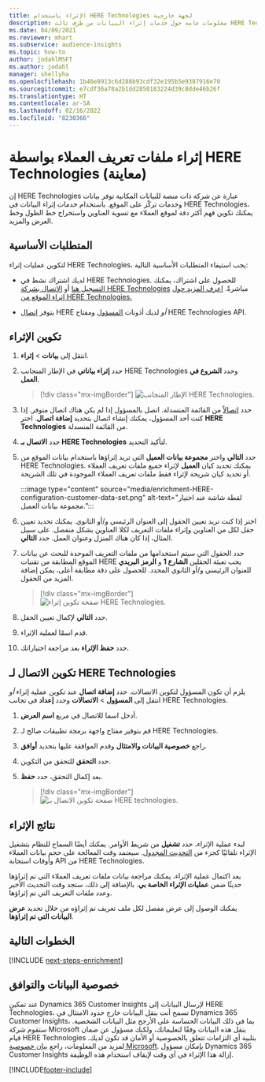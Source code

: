 ```yaml
---
title: الإثراء باستخدام HERE Technologies لجهة خارجية
description: معلومات عامة حول خدمات إثراء البيانات من طرف ثالث HERE Technologies.
ms.date: 04/09/2021
ms.reviewer: mhart
ms.subservice: audience-insights
ms.topic: how-to
author: jodahlMSFT
ms.author: jodahl
manager: shellyha
ms.openlocfilehash: 1b46e8913c6d288b93cdf32e195b5e9387916e70
ms.sourcegitcommit: e7cdf36a78a2b1dd2850183224d39c8dde46b26f
ms.translationtype: HT
ms.contentlocale: ar-SA
ms.lasthandoff: 02/16/2022
ms.locfileid: "8230366"
---
```

# <a name="enrichment-of-customer-profiles-with-here-technologies-preview"></a>إثراء ملفات تعريف العملاء بواسطة HERE Technologies (معاينة)

إن HERE Technologies عبارة عن شركة ذات منصة للبيانات المكانية توفر بيانات وخدمات تركّز على الموقع. باستخدام خدمات إثراء البيانات في HERE Technologies، يمكنك تكوين فهم أكثر دفة لموقع العملاء مع تسوية العناوين واستخراج خط الطول وخط العرض والمزيد.

## <a name="prerequisites"></a>المتطلبات الأساسية

لتكوين عمليات إثراء HERE Technologies، يجب استيفاء المتطلبات الأساسية التالية:

- لديك اشتراك نشط في HERE Technologies. للحصول على اشتراك، يمكنك [التسجيل هنا](https://developer.here.com/sign-up?utm_medium=referral&utm_source=Microsoft-Dynamics-CI&create=Freemium-Basic) أو [الاتصال بشركة HERE Technologies](https://developer.here.com/help?utm_medium=referral&utm_source=Microsoft-Dynamics-CI#how-can-we-help-you) مباشرةً. [اعرف المزيد حول إثراء الموقع من HERE Technologies.](https://developer.here.com/location-enrichment?cid=Dev-MicrosoftDynamics-DB-0-Dev-&utm_source=MicrosoftDynamics&utm_medium=referral&utm_campaign=Online_Dev_ReferralMicrosoft)

- يتوفر [اتصال](connections.md) HERE *أو* لديك أذونات [المسؤول](permissions.md#administrator) ومفتاح HERE Technologies API.

## <a name="configure-the-enrichment"></a>تكوين الإثراء

1. انتقل إلى **بيانات** > **إثراء**. 

1. حدد **إثراء بياناتي** في الإطار المتجانب HERE Technologies وحدد **الشروع في العمل**.

   > [!div class="mx-imgBorder"]
   > ![الإطار المتجانب HERE Technologies.](media/HERE-tile.png "الإطار المتجانب HERE Technologies")

1. حدد [اتصالاً](connections.md) من القائمة المنسدلة. اتصل بالمسؤول إذا لم يكن هناك اتصال متوفر. إذا كنت أحد المسؤول، يمكنك إنشاء اتصال بتحديد **إضافة اتصال**. اختر **HERE Technologies** من القائمة المنسدلة. 

1. حدد **الاتصال بـ HERE Technologies** لتأكيد التحديد.

1.  حدد **التالي** واختر **مجموعة بيانات العميل** التي تريد إثراؤها باستخدام بيانات الموقع من HERE Technologies. يمكنك تحديد كيان **العميل** لإثراء جميع ملفات تعريف العملاء أو تحديد كيان شريحة لإثراء فقط ملفات تعريف العملاء الموجودة في تلك الشريحة.

    :::image type="content" source="media/enrichment-HERE-configuration-customer-data-set.png" alt-text="لقطة شاشة عند اختيار مجموعة بيانات العميل.":::

1. اختر إذا كنت تريد تعيين الحقول إلى العنوان الرئيسي و/أو الثانوي. يمكنك تحديد تعيين حقل لكل من العناوين وإثراء ملفات التعريف لكلا العناوين بشكل منفصل. على سبيل المثال، إذا كان هناك المنزل وعنوان العمل. حدد **التالي**.

1. حدد الحقول التي سيتم استخدامها من ملفات التعريف الموحدة للبحث عن بيانات الموقع المطابقة من تقنيات HERE يجب تعبئة الحقلين **الشارع 1** و **الرمز البريدي** للعنوان الرئيسي و/أو الثانوي المحدد.‬ للحصول على دقة مطابقة أعلى، يمكن إضافة المزيد من الحقول.

   > [!div class="mx-imgBorder"]
   > ![صفحة تكوين إثراء HERE Technologies.](media/enrichment-HERE-configuration.png "صفحة تكوين إثراء HERE Technologies")

1. حدد **التالي** لإكمال تعيين الحقل.

1. قدم اسمًا لعملية الإثراء. 

1. حدد **حفظ الإثراء** بعد مراجعة اختياراتك.

## <a name="configure-the-connection-for-here-technologies"></a>تكوين الاتصال لـ HERE Technologies 

يلزم أن تكون المسؤول لتكوين الاتصالات. حدد **إضافة اتصال** عند تكوين عملية إثراء *أو* انتقل إلى **المسؤول** > **الاتصالات** وحدد **إعداد** في تجانب HERE Technologies.

1. أدخل اسما للاتصال في مربع **اسم العرض**.

1. قم بتوفير مفتاح واجهة برمجة تطبيقات صالح لـ HERE Technologies.

1. راجع **خصوصية البيانات والامتثال** وقدم الموافقة عليها بتحديد **أوافق**.

1. حدد **التحقق** للتحقق من التكوين.

1. بعد إكمال التحقق، حدد **حفظ**.

   > [!div class="mx-imgBorder"]
   > ![صفحة تكوين الاتصال بـ HERE technologies.](media/enrichment-HERE-connection.png "صفحة تكوين الاتصال بـ HERE technologies")

## <a name="enrichment-results"></a>نتائج الإثراء

لبدء عملية الإثراء، حدد **تشغيل** من شريط الأوامر. يمكنك أيضًا السماح للنظام بتشغيل الإثراء تلقائيًا كجزء من [التحديث المجدول](system.md#schedule-tab). سيعتمد وقت المعالجة على حجم بيانات العملاء وأوقات استجابة API من HERE Technologies.

بعد اكتمال عملية الإثراء، يمكنك مراجعة بيانات ملفات تعريف العملاء التي تم إثراؤها حديثًا ضمن **عمليات الإثراء الخاصة بي**. بالإضافة إلى ذلك، ستجد وقت التحديث الأخير وعدد ملفات التعريف التي تم إثراؤها.

يمكنك الوصول إلى عرض مفصل لكل ملف تعريف تم إثراؤه من خلال تحديد **عرض البيانات التي تم إثراؤها**.

## <a name="next-steps"></a>الخطوات التالية

[!INCLUDE [next-steps-enrichment](../includes/next-steps-enrichment.md)]

## <a name="data-privacy-and-compliance"></a>خصوصية البيانات والتوافق

عند تمكين Dynamics 365 Customer Insights لإرسال البيانات إلى HERE Technologies، تسمح أنت بنقل البيانات خارج حدود الامتثال في Dynamics 365 Customer Insights، بما في ذلك البيانات الحساسة على الأرجح مثل البيانات الشخصية. ستقوم شركة Microsoft بنقل هذه البيانات وفقًا لتعليماتك، ولكنك مسؤول عن ضمان قيام HERE Technologies بتلبية أي التزامات تتعلق بالخصوصية أو الأمان قد تكون لديك. لمزيد من المعلومات، راجع [بيان خصوصية Microsoft](https://go.microsoft.com/fwlink/?linkid=396732).
بإمكان مسؤول Dynamics 365 Customer Insights إزالة هذا الإثراء في أي وقت لإيقاف استخدام هذه الوظيفة.


[!INCLUDE[footer-include](../includes/footer-banner.md)]
